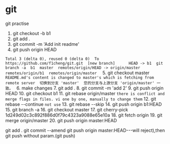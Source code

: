 # git
git practise
1. git checkout -b b1
2. git add .
3. git commit -m 'Add init readme'
4. git push origin HEAD  

`Total 3 (delta 0), reused 0 (delta 0) 
To https://github.com/f1cheng/git.git 
  [new branch]      HEAD -> b1 
git branch -a 
  b1 
  master 
  remotes/origin/HEAD -> origin/master 
  remotes/origin/b1 
  remotes/origin/master 
` 
5. git checkout master
`README.md's content is changed to master's which is fetching from remote server 
切换到分支 'master' 
您的分支与上游分支 'origin/master' 一致。
` 
6. make changes 
7. git add . 
8. git commit -m 'add 2' 
9. git push origin HEAD 
10. git checkout b1 
11. git rebase origin/master 
`there is conflict and merge flags in files. vi one by one, manually to change them` 
12. git rebase --continue 
` not use ` 
13. git rebase --skip 
14. git push origin b1:HEAD 
15. git branch -a 
16. git checkout master 
17. git cherry-pick 1d249d02c3c892f886d0f79c4323a9088e65e10a 
18. git fetch origin 
19. git merge origin/master 
20. git push origin master:HEAD 

git add .
git commit --amend
git push origin master:HEAD---will reject),then git push without param.(git push)
